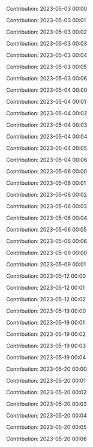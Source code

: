 Contribution: 2023-05-03 00:00

Contribution: 2023-05-03 00:01

Contribution: 2023-05-03 00:02

Contribution: 2023-05-03 00:03

Contribution: 2023-05-03 00:04

Contribution: 2023-05-03 00:05

Contribution: 2023-05-03 00:06

Contribution: 2023-05-04 00:00

Contribution: 2023-05-04 00:01

Contribution: 2023-05-04 00:02

Contribution: 2023-05-04 00:03

Contribution: 2023-05-04 00:04

Contribution: 2023-05-04 00:05

Contribution: 2023-05-04 00:06

Contribution: 2023-05-06 00:00

Contribution: 2023-05-06 00:01

Contribution: 2023-05-06 00:02

Contribution: 2023-05-06 00:03

Contribution: 2023-05-06 00:04

Contribution: 2023-05-06 00:05

Contribution: 2023-05-06 00:06

Contribution: 2023-05-09 00:00

Contribution: 2023-05-09 00:01

Contribution: 2023-05-12 00:00

Contribution: 2023-05-12 00:01

Contribution: 2023-05-12 00:02

Contribution: 2023-05-19 00:00

Contribution: 2023-05-19 00:01

Contribution: 2023-05-19 00:02

Contribution: 2023-05-19 00:03

Contribution: 2023-05-19 00:04

Contribution: 2023-05-20 00:00

Contribution: 2023-05-20 00:01

Contribution: 2023-05-20 00:02

Contribution: 2023-05-20 00:03

Contribution: 2023-05-20 00:04

Contribution: 2023-05-20 00:05

Contribution: 2023-05-20 00:06

